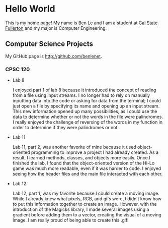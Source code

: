 # Hello World

This is my home page! My name is Ben Le and I am a student at [Cal State Fullerton](http://www.fullerton.edu/) and my major is Computer Engineering.

## Computer Science Projects

My GitHub page is http://github.com/benlenet.

### CPSC 120

* Lab 8

    I enjoyed part 1 of lab 8 because it introduced the concept of reading from a file using input streams. I no longer had to rely on manually inputting data into the code or asking for data from the terminal; I could just open a file by specifying its name and opening up an input stream. This new information opened up many possibilities, as I could use the data to determine whether or not the words in the file were palindromes. I really enjoyed the challenge of reversing of the words in my function in order to determine if they were palindromes or not.

* Lab 11

    Lab 11, part 2, was another favorite of mine because it used object-oriented programming to improve a project I had already created. As a result, I learned methods, classes, and objects more easily. Once I finished the lab, I found that the object-oriented version of the Hi-Lo game was much more readable, even if it was harder to code. I enjoyed seeing how the header files and the main file interacted with each other.

* Lab 12

    Lab 12, part 1, was my favorite because I could create a moving image. While I already knew what pixels, RGB, and gifs were, I didn’t know how to put this information together to create an image. However, with the introduction of the Magicks library, I made several images using a gradient before adding them to a vector, creating the visual of a moving image. I am really proud of being able to create this .gif!